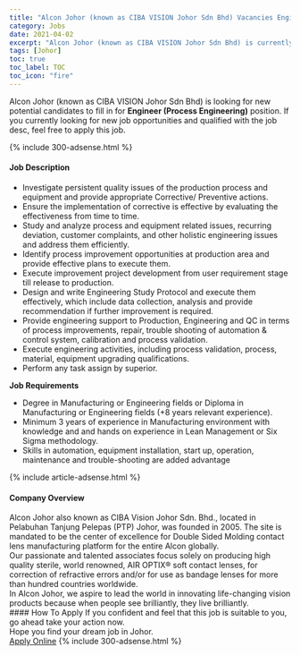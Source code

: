 ```yaml
---
title: "Alcon Johor (known as CIBA VISION Johor Sdn Bhd) Vacancies Engineer (Process Engineering)" 
category: Jobs 
date: 2021-04-02 
excerpt: "Alcon Johor (known as CIBA VISION Johor Sdn Bhd) is currently looking for suitable person to fill in the Engineer (Process Engineering) which based in Johor" 
tags: [Johor] 
toc: true 
toc_label: TOC 
toc_icon: "fire" 
--- 
```


<p>Alcon Johor (known as CIBA VISION Johor Sdn Bhd) is looking for new potential candidates to fill in for <b>Engineer (Process Engineering)</b> position. If you currently looking for new job opportunities and qualified with the job desc, feel free to apply this job.
</p>{% include 300-adsense.html %} 
<div><div><h4>Job Description</h4></div><div><div><span><div><ul><li>Investigate persistent quality issues of the production process and equipment and provide appropriate Corrective/ Preventive actions.</li><li>Ensure the implementation of corrective is effective by evaluating the effectiveness from time to time.</li><li>Study and analyze process and equipment related issues, recurring deviation, customer complaints, and other holistic engineering issues and address them efficiently.</li><li>Identify process improvement opportunities at production area and provide effective plans to execute them.</li><li>Execute improvement project development from&#160;user requirement&#160;stage till release to production.</li><li>Design and write Engineering Study Protocol and execute them effectively, which include data collection, analysis and provide recommendation if further improvement is required.</li><li>Provide engineering support to Production, Engineering and QC in terms of process improvements, repair, trouble shooting of automation &amp; control system, calibration and process validation.</li><li>Execute engineering activities, including process validation, process, material, equipment upgrading qualifications.</li><li>Perform any task assign by superior.</li></ul><div><strong>Job Requirements</strong></div><ul><li>Degree in Manufacturing or Engineering fields or Diploma in Manufacturing or Engineering fields (+8 years relevant experience).&#160;</li><li>Minimum 3 years of experience in Manufacturing environment with knowledge and and hands on experience in Lean Management or Six Sigma methodology.&#160;</li><li>Skills in automation, equipment installation, start up, operation, maintenance and trouble-shooting are added advantage</li></ul></div></span></div></div></div> 
{% include article-adsense.html %} 
<div><div><h4>Company Overview</h4></div><div><div><span><div><div>
	Alcon Johor also known as CIBA Vision Johor Sdn. Bhd., located in Pelabuhan Tanjung Pelepas (PTP) Johor, was founded in 2005. The site is mandated to be the center of excellence for Double Sided Molding contact lens manufacturing platform for the entire Alcon globally.</div>
<div>
	Our passionate and talented associates focus solely on producing high quality sterile, world renowned, AIR OPTIX&#174; soft contact lenses, for correction of refractive errors and/or for use as bandage lenses for more than hundred countries worldwide.</div>
<div>
	In Alcon Johor, we aspire to lead the world in innovating life-changing vision products because when people see brilliantly, they live brilliantly.</div></div></span></div></div></div> 
#### How To Apply 
If you confident and feel that this job is suitable to you, go ahead take your action now. <br/> 
Hope you find your dream job in Johor. <br/> 
<a href="https://www.jobstreet.com.my/en/job/engineer-process-engineering-4523830?jobId=jobstreet-my-job-4523830&" class="btn btn--info" target="_blank" rel="nofollow noopenner">Apply Online</a> 
{% include 300-adsense.html %} 